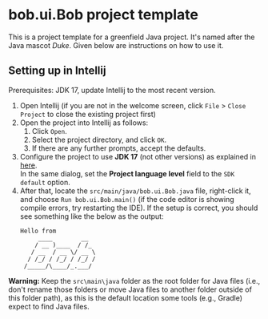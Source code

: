 # bob.ui.Bob project template

This is a project template for a greenfield Java project. It's named after the Java mascot _Duke_. Given below are instructions on how to use it.

## Setting up in Intellij

Prerequisites: JDK 17, update Intellij to the most recent version.

1. Open Intellij (if you are not in the welcome screen, click `File` > `Close Project` to close the existing project first)
1. Open the project into Intellij as follows:
   1. Click `Open`.
   1. Select the project directory, and click `OK`.
   1. If there are any further prompts, accept the defaults.
1. Configure the project to use **JDK 17** (not other versions) as explained in [here](https://www.jetbrains.com/help/idea/sdk.html#set-up-jdk).<br>
   In the same dialog, set the **Project language level** field to the `SDK default` option.
1. After that, locate the `src/main/java/bob.ui.Bob.java` file, right-click it, and choose `Run bob.ui.Bob.main()` (if the code editor is showing compile errors, try restarting the IDE). If the setup is correct, you should see something like the below as the output:
   ```
   Hello from
        ____        __  
       / __ )____  / /_
      / __  / __ \/ __ \
     / /_/ / /_/ / /_/ /
    /_____/\____/_.___/ 
   ```

**Warning:** Keep the `src\main\java` folder as the root folder for Java files (i.e., don't rename those folders or move Java files to another folder outside of this folder path), as this is the default location some tools (e.g., Gradle) expect to find Java files.
